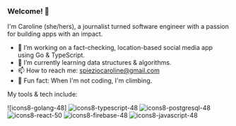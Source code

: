### Welcome! 👋

I'm Caroline (she/hers), a journalist turned software engineer with a passion for building apps with an impact. 

- 🔭 I’m working on a fact-checking, location-based social media app using Go & TypeScript. 
- 🌱 I’m currently learning data structures & algorithms. 
- 📫 How to reach me: spieziocaroline@gmail.com 
- 🧗 Fun fact: When I'm not coding, I'm climbing.

My tools & tech include: 

![icons8-golang-48]
![icons8-typescript-48](https://user-images.githubusercontent.com/88981392/149787952-0a8c3faa-ac79-4ac7-b8a6-cb3dba180de4.png)
![icons8-postgresql-48](https://user-images.githubusercontent.com/88981392/149788132-af307a92-b260-48b5-bb4e-a0a1347ce29f.png)
![icons8-react-50](https://user-images.githubusercontent.com/88981392/149788213-3418a90f-0492-44ff-992e-7a90294a7a90.png)
![icons8-firebase-48](https://user-images.githubusercontent.com/88981392/149788280-cb2367b8-0e6f-4e67-9028-d48929385eaa.png)
![icons8-javascript-48](https://user-images.githubusercontent.com/88981392/149789035-77f36684-2e21-43dc-9dec-a1c559f0bc2d.png)
